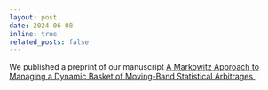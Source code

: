 ```yaml
---
layout: post
date: 2024-06-08 
inline: true
related_posts: false
---
```

We published a preprint of our manuscript [A Markowitz Approach to Managing a Dynamic Basket of Moving-Band Statistical Arbitrages
](https://web.stanford.edu/~boyd/papers/portfolio_of_SAs.html).

